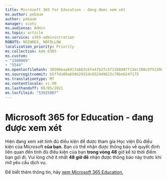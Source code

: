 ```yaml
---
title: Microsoft 365 for Education - đang được xem xét
ms.author: pebaum
author: pebaum
manager: scotv
ms.audience: Admin
ms.topic: article
ms.service: o365-administration
ROBOTS: NOINDEX, NOFOLLOW
localization_priority: Priority
ms.collection: Adm_O365
ms.custom:
- "1500009"
- "5544"
ms.openlocfilehash: 30500eaa6417ab63c6fe4fb2fc5f11b8487f13ec108c9752390825a36e3adc6b
ms.sourcegitcommit: b5f7da89a650d2915dc652449623c78be6247175
ms.translationtype: MT
ms.contentlocale: vi-VN
ms.lasthandoff: 08/05/2021
ms.locfileid: "53925007"
---
```

# <a name="microsoft-365-for-education---under-review"></a>Microsoft 365 for Education - đang được xem xét

Hiện đang xem xét tính đủ điều kiện để được tham gia Học viện Đủ điều kiện của Microsoft **của bạn.** Bạn có thể nhận được thông báo về quyết định liên quan đến tính đủ điều kiện của bạn **trong vòng 48** giờ kể từ thời điểm bạn gửi đi. Vui lòng chờ ít nhất **48 giờ để** nhận được thông báo này trước khi mở yêu cầu dịch vụ.

Để biết thêm thông tin, hãy [xem Microsoft 365 Education.](https://www.microsoft.com/education/buy-license/microsoft365)
